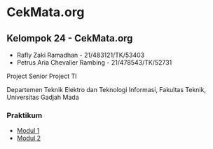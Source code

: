 # **CekMata.org**

## **Kelompok 24 - CekMata.org**
- Rafly Zaki Ramadhan - 21/483121/TK/53403
- Petrus Aria Chevalier Rambing - 21/478543/TK/52731

Project Senior Project TI

Departemen Teknik Elektro dan Teknologi Informasi, Fakultas Teknik, Universitas Gadjah Mada

### Praktikum
- [Modul 1](./modul1.md)
- [Modul 2](./modul2.md)